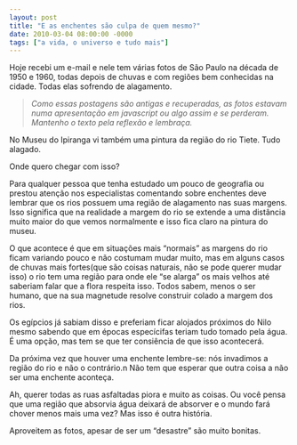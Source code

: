 ```yaml
---
layout: post
title: "E as enchentes são culpa de quem mesmo?"
date: 2010-03-04 08:00:00 -0000
tags: ["a vida, o universo e tudo mais"]
---
```

Hoje recebi um e-mail e nele tem várias fotos de São Paulo na década de 1950 e 1960, todas depois de chuvas e com regiões bem conhecidas na cidade. Todas elas sofrendo de alagamento.

>*Como essas postagens são antigas e recuperadas, as fotos estavam numa apresentação em javascript ou algo assim e se perderam. Mantenho o texto pela reflexão e lembraça.*

No Museu do Ipiranga vi também uma pintura da região do rio Tiete. Tudo alagado.

Onde quero chegar com isso?

Para qualquer pessoa que tenha estudado um pouco de geografia ou prestou atenção nos especialistas comentando sobre enchentes deve lembrar que os rios possuem uma região de alagamento nas suas margens. Isso significa que na realidade a margem do rio se extende a uma distância muito maior do que vemos normalmente e isso fica claro na pintura do museu.

O que acontece é que em situações mais “normais” as margens do rio ficam variando pouco e não costumam mudar muito, mas em alguns casos de chuvas mais fortes(que são coisas naturais, não se pode querer mudar isso) o rio tem uma região para onde ele “se alarga” os mais velhos até saberiam falar que a flora respeita isso. Todos sabem, menos o ser humano, que na sua magnetude resolve construir colado a margem dos rios.

Os egípcios já sabiam disso e preferiam ficar alojados próximos do Nilo mesmo sabendo que em épocas especícifas teriam tudo tomado pela água. É uma opção, mas tem se que ter consiência de que isso acontecerá.

Da próxima vez que houver uma enchente lembre-se: nós invadimos a região do rio e não o contrário.n Não tem que esperar que outra coisa a não ser uma enchente aconteça.

Ah, querer todas as ruas asfaltadas piora e muito as coisas. Ou você pensa que uma região que absorvia água deixará de absorver e o mundo fará chover menos mais uma vez? Mas isso é outra história.

Aproveitem as fotos, apesar de ser um “desastre” são muito bonitas.
